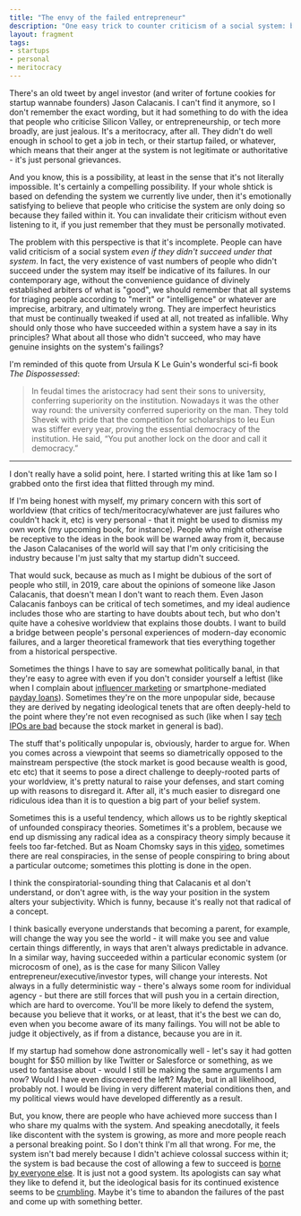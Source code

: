 ```yaml
---
title: "The envy of the failed entrepreneur"
description: "One easy trick to counter criticism of a social system: by dismissing the critics as being motivated by jealousy, rather than reason."
layout: fragment
tags:
- startups
- personal
- meritocracy
---
```


There's an old tweet by angel investor (and writer of fortune cookies for startup wannabe founders) Jason Calacanis. I can't find it anymore, so I don't remember the exact wording, but it had something to do with the idea that people who criticise Silicon Valley, or entrepreneurship, or tech more broadly, are just jealous. It's a meritocracy, after all. They didn't do well enough in school to get a job in tech, or their startup failed, or whatever, which means that their anger at the system is not legitimate or authoritative - it's just personal grievances.

And you know, this is a possibility, at least in the sense that it's not literally impossible. It's certainly a compelling possibility. If your whole shtick is based on defending the system we currently live under, then it's emotionally satisfying to believe that people who criticise the system are only doing so because they failed within it. You can invalidate their criticism without even listening to it, if you just remember that they must be personally motivated.

The problem with this perspective is that it's incomplete. People can have valid criticism of a social system _even if they didn't succeed under that system_. In fact, the very existence of vast numbers of people who didn't succeed under the system may itself be indicative of its failures. In our contemporary age, without the convenience guidance of divinely established arbiters of what is "good", we should remember that all systems for triaging people according to "merit" or "intelligence" or whatever are imprecise, arbitrary, and ultimately wrong. They are imperfect heuristics that must be continually tweaked if used at all, not treated as infallible. Why should only those who have succeeded within a system have a say in its principles? What about all those who didn't succeed, who may have genuine insights on the system's failings?

I'm reminded of this quote from Ursula K Le Guin's wonderful sci-fi book _The Dispossessed_:

> In feudal times the aristocracy had sent their sons to university, conferring superiority on the institution. Nowadays it was the other way round: the university conferred superiority on the man. They told Shevek with pride that the competition for scholarships to Ieu Eun was stiffer every year, proving the essential democracy of the institution. He said, “You put another lock on the door and call it democracy.”

***

I don't really have a solid point, here. I started writing this at like 1am so I grabbed onto the first idea that flitted through my mind.

If I'm being honest with myself, my primary concern with this sort of worldview (that critics of tech/meritocracy/whatever are just failures who couldn't hack it, etc) is very personal - that it might be used to dismiss my own work (my upcoming book, for instance). People who might otherwise be receptive to the ideas in the book will be warned away from it, because the Jason Calacanises of the world will say that I'm only criticising the industry because I'm just salty that my startup didn't succeed.

That would suck, because as much as I might be dubious of the sort of people who still, in 2019, care about the opinions of someone like Jason Calacanis, that doesn't mean I don't want to reach them. Even Jason Calacanis fanboys can be critical of tech sometimes, and my ideal audience includes those who are starting to have doubts about tech, but who don't quite have a cohesive worldview that explains those doubts. I want to build a bridge between people's personal experiences of modern-day economic failures, and a larger theoretical framework that ties everything together from a historical perspective.

Sometimes the things I have to say are somewhat politically banal, in that they're easy to agree with even if you don't consider yourself a leftist (like when I complain about [influencer marketing](/posts/fragments-87) or smartphone-mediated [payday loans](/posts/fragments-81)). Sometimes they're on the more unpopular side, because they are derived by negating ideological tenets that are often deeply-held to the point where they're not even recognised as such (like when I say [tech IPOs are bad](/posts/fragments-57) because the stock market in general is bad).

The stuff that's politically unpopular is, obviously, harder to argue for. When you comes across a viewpoint that seems so diametrically opposed to the mainstream perspective (the stock market is good because wealth is good, etc etc) that it seems to pose a direct challenge to deeply-rooted parts of your worldview, it's pretty natural to raise your defenses, and start coming up with reasons to disregard it. After all, it's much easier to disregard one ridiculous idea than it is to question a big part of your belief system.

Sometimes this is a useful tendency, which allows us to be rightly skeptical of unfounded conspiracy theories. Sometimes it's a problem, because we end up dismissing any radical idea as a conspiracy theory simply because it feels too far-fetched. But as Noam Chomsky says in this [video](https://www.youtube.com/watch?v=JirrKIQfOmk), sometimes there are real conspiracies, in the sense of people conspiring to bring about a particular outcome; sometimes this plotting is done in the open.

I think the conspiratorial-sounding thing that Calacanis et al don't understand, or don't agree with, is the way your position in the system alters your subjectivity. Which is funny, because it's really not that radical of a concept.

I think basically everyone understands that becoming a parent, for example, will change the way you see the world - it will make you see and value certain things differently, in ways that aren't always predictable in advance. In a similar way, having succeeded within a particular economic system (or microcosm of one), as is the case for many Silicon Valley entrepreneur/executive/investor types, will change your interests. Not always in a fully deterministic way - there's always some room for individual agency - but there are still forces that will push you in a certain direction, which are hard to overcome. You'll be more likely to defend the system, because you believe that it works, or at least, that it's the best we can do, even when you become aware of its many failings. You will not be able to judge it objectively, as if from a distance, because you are in it.

If my startup had somehow done astronomically well - let's say it had gotten bought for $50 million by like Twitter or Salesforce or something, as we used to fantasise about - would I still be making the same arguments I am now? Would I have even discovered the left? Maybe, but in all likelihood, probably not. I would be living in very different material conditions then, and my political views would have developed differently as a result.

But, you know, there are people who have achieved more success than I who share my qualms with the system. And speaking anecdotally, it feels like discontent with the system is growing, as more and more people reach a personal breaking point. So I don't think I'm all that wrong. For me, the system isn't bad merely because I didn't achieve colossal success within it; the system is bad because the cost of allowing a few to succeed is [borne by everyone else](https://www.theverge.com/2019/3/29/18286873/lyft-ipo-share-price-driver-protest-future). It is just not a good system. Its apologists can say what they like to defend it, but the ideological basis for its continued existence seems to be [crumbling](/posts/fragments-5). Maybe it's time to abandon the failures of the past and come up with something better.

